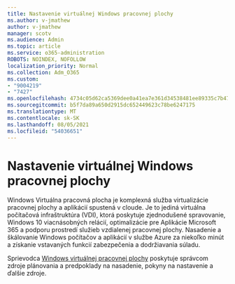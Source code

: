 ```yaml
---
title: Nastavenie virtuálnej Windows pracovnej plochy
ms.author: v-jmathew
author: v-jmathew
manager: scotv
ms.audience: Admin
ms.topic: article
ms.service: o365-administration
ROBOTS: NOINDEX, NOFOLLOW
localization_priority: Normal
ms.collection: Adm_O365
ms.custom:
- "9004219"
- "7427"
ms.openlocfilehash: 4734c05d62ca5369dee0a41ea7e361d34538481ee89335c7b47dfe4e9d2966cd
ms.sourcegitcommit: b5f7da89a650d2915dc652449623c78be6247175
ms.translationtype: MT
ms.contentlocale: sk-SK
ms.lasthandoff: 08/05/2021
ms.locfileid: "54036651"
---
```

# <a name="set-up-windows-virtual-desktop"></a>Nastavenie virtuálnej Windows pracovnej plochy

Windows Virtuálna pracovná plocha je komplexná služba virtualizácie pracovnej plochy a aplikácií spustená v cloude. Je to jediná virtuálna počítačová infraštruktúra (VDI), ktorá poskytuje zjednodušené spravovanie, Windows 10 viacnásobných relácií, optimalizácie pre Aplikácie Microsoft 365 a podporu prostredí služieb vzdialenej pracovnej plochy. Nasadenie a škálovanie Windows počítačov a aplikácií v službe Azure za niekoľko minút a získanie vstavaných funkcií zabezpečenia a dodržiavania súladu.

Sprievodca [Windows virtuálnej pracovnej plochy](https://go.microsoft.com/fwlink/?linkid=2146236) poskytuje správcom zdroje plánovania a predpoklady na nasadenie, pokyny na nastavenie a ďalšie zdroje.
